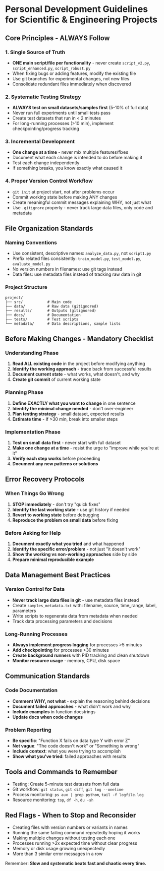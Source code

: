 # Personal Development Guidelines for Scientific & Engineering Projects

## Core Principles - ALWAYS Follow

### 1. Single Source of Truth
- **ONE main script/file per functionality** - never create `script_v2.py`, `script_enhanced.py`, `script_robust.py`
- When fixing bugs or adding features, modify the existing file
- Use git branches for experimental changes, not new files
- Consolidate redundant files immediately when discovered

### 2. Systematic Testing Strategy
- **ALWAYS test on small datasets/samples first** (5-10% of full data)
- Never run full experiments until small tests pass
- Create test datasets that run in < 2 minutes
- For long-running processes (>10 min), implement checkpointing/progress tracking

### 3. Incremental Development
- **One change at a time** - never mix multiple features/fixes
- Document what each change is intended to do before making it
- Test each change independently
- If something breaks, you know exactly what caused it

### 4. Proper Version Control Workflow
- `git init` at project start, not after problems occur
- Commit working state before making ANY changes
- Create meaningful commit messages explaining WHY, not just what
- Use `.gitignore` properly - never track large data files, only code and metadata

## File Organization Standards

### Naming Conventions
- Use consistent, descriptive names: `analyze_data.py`, not `script1.py`
- Prefix related files consistently: `train_model.py`, `test_model.py`, `evaluate_model.py`
- No version numbers in filenames: use git tags instead
- Data files: use metadata files instead of tracking raw data in git

### Project Structure
```
project/
├── src/           # Main code
├── data/          # Raw data (gitignored)
├── results/       # Outputs (gitignored)  
├── docs/          # Documentation
├── tests/         # Test scripts
└── metadata/      # Data descriptions, sample lists
```

## Before Making Changes - Mandatory Checklist

### Understanding Phase
1. **Read ALL existing code** in the project before modifying anything
2. **Identify the working approach** - trace back from successful results
3. **Document current state** - what works, what doesn't, and why
4. **Create git commit** of current working state

### Planning Phase
1. **Define EXACTLY what you want to change** in one sentence
2. **Identify the minimal change needed** - don't over-engineer
3. **Plan testing strategy** - small dataset, expected results
4. **Estimate time** - if >30 min, break into smaller steps

### Implementation Phase
1. **Test on small data first** - never start with full dataset
2. **Make one change at a time** - resist the urge to "improve while you're at it"
3. **Verify each step works** before proceeding
4. **Document any new patterns or solutions**

## Error Recovery Protocols

### When Things Go Wrong
1. **STOP immediately** - don't try "quick fixes"
2. **Identify the last working state** - use git history if needed
3. **Revert to working state** before debugging
4. **Reproduce the problem on small data** before fixing

### Before Asking for Help
1. **Document exactly what you tried** and what happened
2. **Identify the specific error/problem** - not just "it doesn't work"
3. **Show the working vs non-working approaches** side by side
4. **Prepare minimal reproducible example**

## Data Management Best Practices

### Version Control for Data
- **Never track large data files in git** - use metadata files instead
- Create `samples_metadata.txt` with: filename, source, time_range, label, parameters
- Write scripts to regenerate data from metadata when needed
- Track data processing parameters and decisions

### Long-Running Processes
- **Always implement progress logging** for processes >5 minutes
- **Add checkpointing** for processes >30 minutes  
- **Create background runners** with PID tracking and clean shutdown
- **Monitor resource usage** - memory, CPU, disk space

## Communication Standards

### Code Documentation
- **Comment WHY, not what** - explain the reasoning behind decisions
- **Document failed approaches** - what didn't work and why
- **Include examples** in function docstrings
- **Update docs when code changes**

### Problem Reporting
- **Be specific**: "Function X fails on data type Y with error Z"
- **Not vague**: "The code doesn't work" or "Something is wrong"
- **Include context**: what you were trying to accomplish
- **Show what you've tried**: failed approaches with results

## Tools and Commands to Remember
- Testing: Create 5-minute test datasets from full data
- Git workflow: `git status`, `git diff`, `git log --oneline`
- Process monitoring: `ps aux | grep python`, `tail -f logfile.log`
- Resource monitoring: `top`, `df -h`, `du -sh`

## Red Flags - When to Stop and Reconsider
- Creating files with version numbers or variants in names
- Running the same failing command repeatedly hoping it works
- Making multiple changes without testing each one
- Processes running >2x expected time without clear progress
- Memory or disk usage growing unexpectedly
- More than 3 similar error messages in a row

Remember: **Slow and systematic beats fast and chaotic every time.**